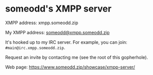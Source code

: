 # someodd's XMPP server

XMPP address: xmpp.someodd.zip

My XMPP address: someodd@xmpp.someodd.zip

It's hooked up to my IRC server. For example, you can join:
`#main@irc.xmpp.someodd.zip`.

Request an invite by contacting me (see the root of this
gopherhole).

Web page:
https://www.someodd.zip/showcase/xmpp-server/
